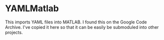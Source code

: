 # YAMLMatlab

This imports YAML files into MATLAB. I found this on the Google Code Archive. I've copied it here so that it can be easily be submoduled into other projects.
